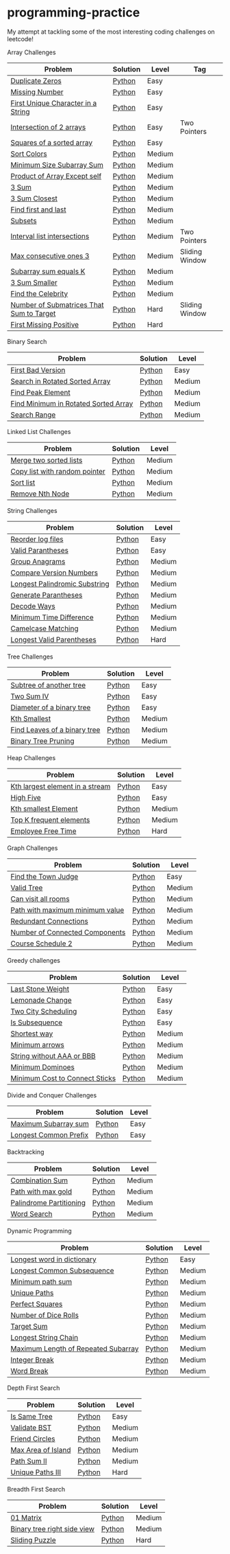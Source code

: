 # programming-practice
My attempt at tackling some of the most interesting coding challenges on leetcode! 

Array Challenges

| Problem       | Solution      | Level |Tag |
| ------------- | ------------- |-------|----|
|[Duplicate Zeros](https://leetcode.com/problems/duplicate-zeros/)|[Python](/array/easy/duplicate_zeros.py)|Easy||
|[Missing Number](https://leetcode.com/problems/missing-number/)|[Python](/array/easy/missing_number.py)|Easy||
|[First Unique Character in a String](https://leetcode.com/problems/first-unique-character-in-a-string/)|[Python](/array/easy/first_unique_char.py)|Easy||
|[Intersection of 2 arrays](https://leetcode.com/problems/intersection-of-two-arrays/)|[Python](/array/easy/intersection_of_2_arrays.py)|Easy|Two Pointers|
|[Squares of a sorted array](https://leetcode.com/problems/squares-of-a-sorted-array/)|[Python](/array/easy/squares-of-sorted-array.py)|Easy||
|[Sort Colors](https://leetcode.com/problems/sort-colors/)|[Python](/array/medium/sort_colors.py)|Medium||
|[Minimum Size Subarray Sum](https://leetcode.com/problems/minimum-size-subarray-sum/)|[Python](/array/medium/min_size_subarray_sum.py)|Medium||
|[Product of Array Except self](https://leetcode.com/problems/product-of-array-except-self/)|[Python](/array/medium/prod_array.py)|Medium||
|[3 Sum](https://leetcode.com/problems/3sum/)|[Python](/array/medium/3Sum.py)|Medium||
|[3 Sum Closest](https://leetcode.com/problems/3sum-closest/)|[Python](/array/medium/3SumClosest.py)|Medium||
|[Find first and last](https://leetcode.com/problems/find-first-and-last-position-of-element-in-sorted-array/)|[Python](/array/medium/find_first_and_last.py)|Medium||
|[Subsets](https://leetcode.com/problems/subsets/)|[Python](/array/medium/subsets.py)|Medium||
|[Interval list intersections](https://leetcode.com/problems/interval-list-intersections/)|[Python](/array/medium/interval_list_intersections.py)|Medium|Two Pointers|
|[Max consecutive ones 3](https://leetcode.com/problems/max-consecutive-ones-iii/)|[Python](/array/medium/max_consecutive_ones_3.py)|Medium|Sliding Window|
|[Subarray sum equals K](https://leetcode.com/problems/subarray-sum-equals-k/)|[Python](/array/medium/subarray_sum.py)|Medium||
|[3 Sum Smaller](https://leetcode.com/problems/3sum-smaller/)|[Python](/array/medium/3sum_smaller.py)|Medium||
|[Find the Celebrity](https://leetcode.com/problems/find-the-celebrity/)|[Python](/array/medium/find-the-celebrity.py)|Medium||
|[Number of Submatrices That Sum to Target](https://leetcode.com/problems/number-of-submatrices-that-sum-to-target/)|[Python](/array/hard/submatrices_sum.py)|Hard|Sliding Window|
|[First Missing Positive](https://leetcode.com/problems/first-missing-positive/)|[Python](/array/hard/first-missing-positive.py)|Hard||

Binary Search 

| Problem       | Solution      | Level |
| ------------- | ------------- |-------|
|[First Bad Version](https://leetcode.com/problems/first-bad-version/)|[Python](/binary_search/easy/first_bad_version.py)|Easy|
|[Search in Rotated Sorted Array](https://leetcode.com/problems/search-in-rotated-sorted-array/)|[Python](/binary_search/medium/search.py)|Medium|
|[Find Peak Element](https://leetcode.com/problems/find-peak-element/)|[Python](/binary_search/medium/peak_element.py)|Medium|
|[Find Minimum in Rotated Sorted Array](https://leetcode.com/problems/find-minimum-in-rotated-sorted-array/)|[Python](/binary_search/medium/find_minimum.py)|Medium|
|[Search Range](https://leetcode.com/problems/find-first-and-last-position-of-element-in-sorted-array/)|[Python](/binary_search/medium/search_range.py)|Medium|

Linked List Challenges

| Problem       | Solution      | Level |
| ------------- | ------------- |-------|
|[Merge two sorted lists](https://leetcode.com/problems/merge-two-sorted-lists/)|[Python](/linked_list/easy/merge_2_sorted_lists.py)|Medium|
|[Copy list with random pointer](https://leetcode.com/problems/copy-list-with-random-pointer/)|[Python](/linked_list/medium/copy_list.py)|Medium|
|[Sort list](https://leetcode.com/problems/sort-list/)|[Python](/linked_list/medium/sort_list.py)|Medium|
|[Remove Nth Node](https://leetcode.com/problems/remove-nth-node-from-end-of-list/)|[Python](/linked_list/medium/remove_nth_node.py)|Medium|

String Challenges

| Problem       | Solution      | Level |
| ------------- | ------------- |-------|
|[Reorder log files](https://leetcode.com/problems/reorder-data-in-log-files/)|[Python](/string/easy/reorder_log_files.py)|Easy|
|[Valid Parantheses](https://leetcode.com/problems/valid-parentheses/submissions/)|[Python](/string/easy/valid_paranthesis.py)|Easy|
|[Group Anagrams](https://leetcode.com/problems/group-anagrams/)|[Python](/string/medium/group_anagrams.py)|Medium|
|[Compare Version Numbers](https://leetcode.com/problems/compare-version-numbers/)|[Python](/string/medium/version_numbers.py)|Medium|
|[Longest Palindromic Substring](https://leetcode.com/problems/longest-palindromic-substring/solution/)|[Python](/string/medium/longest_palindromic_substring.py)|Medium|
|[Generate Parantheses](https://leetcode.com/problems/generate-parentheses/)|[Python](/string/medium/generate_paranthesis.py)|Medium|
|[Decode Ways](https://leetcode.com/problems/decode-ways/)|[Python](/string/medium/decode_ways.py)|Medium|
|[Minimum Time Difference](https://leetcode.com/problems/minimum-time-difference/)|[Python](/string/medium/minimum-time-difference.py)|Medium|
|[Camelcase Matching](https://leetcode.com/problems/camelcase-matching/)|[Python](/string/medium/camelcase-matching.py)|Medium|
|[Longest Valid Parentheses](https://leetcode.com/problems/longest-valid-parentheses/)|[Python](/string/hard/longest-valid-parantheses.py)|Hard|

Tree Challenges

| Problem       | Solution      | Level |
| ------------- | ------------- |-------|
|[Subtree of another tree](https://leetcode.com/problems/subtree-of-another-tree/)|[Python](/trees/easy/subtree-of-another-tree.py)|Easy|
|[Two Sum IV](https://leetcode.com/problems/two-sum-iv-input-is-a-bst/)|[Python](/trees/easy/two-sum-4.py)|Easy|
|[Diameter of a binary tree](https://leetcode.com/problems/diameter-of-binary-tree/)|[Python](/trees/easy/diameter-of-a-binary-tree.py)|Easy|
|[Kth Smallest](https://leetcode.com/problems/kth-smallest-element-in-a-bst/)|[Python](/trees/medium/kth_smallest.py)|Medium|
|[Find Leaves of a binary tree](https://leetcode.com/problems/find-leaves-of-binary-tree/)|[Python](/trees/medium/find-leaves-of-a-binary-tree.py)|Medium|
|[Binary Tree Pruning](https://leetcode.com/problems/binary-tree-pruning/)|[Python](/trees/medium/binary-tree-pruning.py)|Medium|

Heap Challenges

| Problem       | Solution      | Level |
| ------------- | ------------- |-------|
|[Kth largest element in a stream](https://leetcode.com/problems/kth-largest-element-in-a-stream/)|[Python](/heap/easy/kth-largest-element-in-a-stream.py)|Easy|
|[High Five](https://leetcode.com/problems/high-five/)|[Python](/heap/easy/high-five.py)|Easy|
|[Kth smallest Element](https://leetcode.com/problems/kth-smallest-element-in-a-sorted-matrix/)|[Python](/heap/medium/kth-smallest-element.py)|Medium|
|[Top K frequent elements](https://leetcode.com/problems/top-k-frequent-elements/)|[Python](/heap/medium/top-k-frequent-elements.py)|Medium|
|[Employee Free Time](https://leetcode.com/problems/employee-free-time/)|[Python](/heap/hard/employee-free-time.py)|Hard|

Graph Challenges

| Problem       | Solution      | Level |
| ------------- | ------------- |-------|
|[Find the Town Judge](https://leetcode.com/problems/find-the-town-judge/)|[Python](/graph/easy/town_judge.py)|Easy|
|[Valid Tree](https://leetcode.com/problems/graph-valid-tree/)|[Python](/graph/medium/valid_tree.py)|Medium|
|[Can visit all rooms](https://leetcode.com/problems/keys-and-rooms/)|[Python](/graph/medium/can_visit_all_rooms.py)|Medium|
|[Path with maximum minimum value](https://leetcode.com/problems/path-with-maximum-minimum-value/)|[Python](/graph/medium/maxmin.py)|Medium|
|[Redundant Connections](https://leetcode.com/problems/redundant-connection/)|[Python](/graph/medium/redundant-connections.py)|Medium|
|[Number of Connected Components](https://leetcode.com/problems/number-of-connected-components-in-an-undirected-graph/)|[Python](/graph/medium/concomp.py)|Medium|
|[Course Schedule 2](https://leetcode.com/problems/course-schedule-ii/)|[Python](/graph/medium/course-schedule-ii.py)|Medium|

Greedy challenges

| Problem       | Solution      | Level |
| ------------- | ------------- |-------|
| [Last Stone Weight](https://leetcode.com/problems/last-stone-weight) | [Python](/greedy/easy/last_stone_weight.py)| Easy |
| [Lemonade Change](https://leetcode.com/problems/lemonade-change) | [Python](/greedy/easy/lemonade_change.py)| Easy |
| [Two City Scheduling](https://leetcode.com/problems/two-city-scheduling) | [Python](/greedy/easy/two_city_scheduling.py)| Easy |
| [Is Subsequence](https://leetcode.com/problems/is-subsequence) | [Python](/greedy/easy/isSubsequence.py)| Easy |
| [Shortest way](https://leetcode.com/problems/shortest-way-to-form-string) | [Python](/greedy/medium/shortest_way.py)| Medium |
|[Minimum arrows](https://leetcode.com/problems/minimum-number-of-arrows-to-burst-balloons/)|[Python](/greedy/medium/find_min_arrow_shots.py)|Medium|
|[String without AAA or BBB](https://leetcode.com/problems/string-without-aaa-or-bbb/)|[Python](/greedy/medium/str_wo_3a_3b.py)|Medium|
|[Minimum Dominoes](https://leetcode.com/problems/minimum-domino-rotations-for-equal-row/)|[Python](greedy/medium/min_dominoes.py)|Medium|
|[Minimum Cost to Connect Sticks](https://leetcode.com/problems/minimum-cost-to-connect-sticks/)|[Python](/greedy/medium/minimum_sticks.py)|Medium|

Divide and Conquer Challenges

| Problem       | Solution      | Level |
| ------------- | ------------- |-------|
|[Maximum Subarray sum](https://leetcode.com/problems/maximum-subarray/)|[Python](/divide_and_conquer/easy/max_subarray.py)|Easy|
|[Longest Common Prefix](https://leetcode.com/problems/longest-common-prefix/)|[Python](/divide_and_conquer/easy/prefix.py)|Easy|

Backtracking

| Problem       | Solution      | Level |
| ------------- | ------------- |-------|
|[Combination Sum](https://leetcode.com/problems/combination-sum/)|[Python](/backtracking/medium/combination-sum.py)|Medium|
|[Path with max gold](https://leetcode.com/problems/path-with-maximum-gold/)|[Python](/backtracking/medium/path-with-max-gold.py)|Medium|
|[Palindrome Partitioning](https://leetcode.com/problems/palindrome-partitioning/)|[Python](/backtracking/medium/palindrome-partitioning.py)|Medium|
|[Word Search](https://leetcode.com/problems/word-search/)|[Python](/backtracking/medium/word-search.py)|Medium|

Dynamic Programming

| Problem       | Solution      | Level |
| ------------- | ------------- |-------|
|[Longest word in dictionary](https://leetcode.com/problems/longest-word-in-dictionary/)|[Python](/dp/easy/longest-word-in-dictionary.py)|Easy|
|[Longest Common Subsequence](https://leetcode.com/problems/longest-common-subsequence/)|[Python](/dp/medium/common_subsequence.py)|Medium|
|[Minimum path sum](https://leetcode.com/problems/minimum-path-sum/)|[Python](/dp/medium/minimum_path_sum.py)|Medium|
|[Unique Paths](https://leetcode.com/problems/unique-paths/)|[Python](/dp/medium/unique_paths.py)|Medium|
|[Perfect Squares](https://leetcode.com/problems/perfect-squares/)|[Python](/dp/medium/minimum_sum.py)|Medium|
|[Number of Dice Rolls](https://leetcode.com/problems/number-of-dice-rolls-with-target-sum/)|[Python](/dp/medium/dice_rolls.py)|Medium|
|[Target Sum](https://leetcode.com/problems/target-sum/)|[Python](/dp/medium/target_sum.py)|Medium|
|[Longest String Chain](https://leetcode.com/problems/longest-string-chain/)|[Python](/dp/medium/ongest-string-chain.py)|Medium|
|[Maximum Length of Repeated Subarray](https://leetcode.com/problems/maximum-length-of-repeated-subarray/)|[Python](/dp/medium/max-len-rep-subarray.py)|Medium|
|[Integer Break](https://leetcode.com/problems/integer-break/)|[Python](/dp/medium/integer-break.py)|Medium|
|[Word Break](https://leetcode.com/problems/word-break/)|[Python](/dp/medium/word-break.py)|Medium| 

Depth First Search

| Problem       | Solution      | Level |
| ------------- | ------------- |-------|
|[Is Same Tree](https://leetcode.com/problems/same-tree/)|[Python](/dfs/easy/issametree.py)|Easy|
|[Validate BST](https://leetcode.com/problems/validate-binary-search-tree/)|[Python](/dfs/medium/validate_bst.py)|Medium|
|[Friend Circles](https://leetcode.com/problems/friend-circles/)|[Python](/dfs/medium/friend_circles.py)|Medium|
|[Max Area of Island](https://leetcode.com/problems/max-area-of-island/)|[Python](/dfs/medium/max-area-of-island.py)|Medium|
|[Path Sum II](https://leetcode.com/problems/path-sum-ii/)|[Python](/dfs/medium/path-sum-2.py)|Medium|
|[Unique Paths III](https://leetcode.com/problems/unique-paths-iii/)|[Python](/dfs/hard/unique_paths_3.py)|Hard|

Breadth First Search

| Problem       | Solution      | Level |
| ------------- | ------------- |-------|
|[01 Matrix](https://leetcode.com/problems/01-matrix/)|[Python](/bfs/medium/zero_one_matrix.py)|Medium|
|[Binary tree right side view](https://leetcode.com/problems/binary-tree-right-side-view/)|[Python](/bfs/medium/binary-tree-right-side-view.py)|Medium|
|[Sliding Puzzle](https://leetcode.com/problems/sliding-puzzle/)|[Python](/bfs/hard/sliding-puzzle.py)|Hard|
